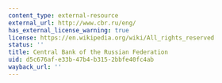 ```yaml
---
content_type: external-resource
external_url: http://www.cbr.ru/eng/
has_external_license_warning: true
license: https://en.wikipedia.org/wiki/All_rights_reserved
status: ''
title: Central Bank of the Russian Federation
uid: d5c676af-e33b-47b4-b315-2bbfe40fc4ab
wayback_url: ''
---
```


